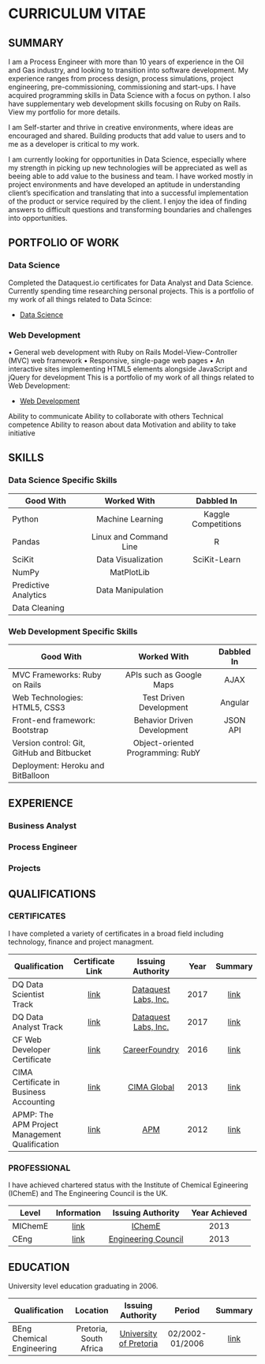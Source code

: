# CURRICULUM VITAE

## SUMMARY

I am a Process Engineer with more than 10 years of experience in the Oil and Gas industry, and looking to transition into software development. My experience ranges from process design, process simulations, project engineering, pre-commissioning, commissioning and start-ups. I have acquired programming skills in Data Science with a focus on python. I also have supplementary web development skills focusing on Ruby on Rails. View my portfolio for more details.

I am Self-starter and thrive in creative environments, where ideas are encouraged and shared. Building products that add value to users and to me as a developer is critical to my work.

I am currently looking for opportunities in Data Science, especially where my strength in picking up new technologies will be appreciated as well as beeing able to add value to the business and team. I have worked mostly in project environments and have developed an aptitude in understanding client’s specification and translating that into a successful implementation of the product or service required by the client. I enjoy the idea of finding answers to difficult questions and transforming boundaries and challenges into opportunities.

## PORTFOLIO OF WORK

### Data Science
Completed the Dataquest.io certificates for Data Analyst and Data Science. Currently spending time researching personal projects. This is a portfolio of my work of all things related to Data Scince:
* [Data Science](https://github.com/JasonMDev/portfolio-datascience)

### Web Development
• General web development with Ruby on Rails Model-View-Controller (MVC) web framework
• Responsive, single-page web pages 
• An interactive sites implementing HTML5 elements alongside JavaScript and jQuery for development 
This is a portfolio of my work of all things related to Web Development:
* [Web Development](https://github.com/JasonMDev/portfolio-web-development)



Ability to communicate
Ability to collaborate with others
Technical competence
Ability to reason about data
Motivation and ability to take initiative

## SKILLS

### Data Science Specific Skills
| Good With             | Worked With             | Dabbled In           |
| --------------------- | :---------------------: | :------------------: |
| Python                | Machine Learning        | Kaggle Competitions  |
| Pandas                | Linux and Command Line  | R                    |
| SciKit                | Data Visualization      | SciKit-Learn         |
| NumPy                 | MatPlotLib              |                      |
| Predictive Analytics  | Data Manipulation       |                      |
| Data Cleaning         |                         |                      |

### Web Development Specific Skills
| Good With                                  | Worked With                       | Dabbled In |
| ------------------------------------------ | :-------------------------------: | :--------: |
| MVC Frameworks: Ruby on Rails              | APIs such as Google Maps          | AJAX       |
| Web Technologies: HTML5, CSS3              | Test Driven Development           | Angular    |
| Front-end framework: Bootstrap             | Behavior Driven Development       | JSON API   |
| Version control: Git, GitHub and Bitbucket | Object-oriented Programming: RubY |            |
| Deployment: Heroku and BitBalloon          |                                   |            |

## EXPERIENCE
### Business Analyst

### Process Engineer

### Projects

## QUALIFICATIONS
### CERTIFICATES
I have completed a variety of certificates in a broad field including technology, finance and project managment. 

| Qualification | Certificate Link | Issuing Authority | Year | Summary |
| ------------- | :--------------: | :---------------: |:---: | :-----: |
| DQ Data Scientist Track  | [link](https://github.com/JasonMDev/curriculum-vitae/blob/master/certificates/DQ-Track-Data-Scientist.pdf)        | [Dataquest Labs, Inc.](https://www.dataquest.io/) | 2017 |  [link](https://github.com/JasonMDev/curriculum-vitae/blob/master/summaries/qualifications.md#dataquest-data-analyst-and-data-science-tracks) |
| DQ Data Analyst Track    | [link](https://github.com/JasonMDev/curriculum-vitae/blob/master/certificates/DQ-Track-Data-Analyst.pdf)         |  [Dataquest Labs, Inc.](https://www.dataquest.io/) | 2017 | [link](https://github.com/JasonMDev/curriculum-vitae/blob/master/summaries/qualifications.md#dataquest-data-analyst-and-data-science-tracks) |
| CF Web Developer Certificate    | [link](https://github.com/JasonMDev/curriculum-vitae/blob/master/certificates/CareerFoundry_Certificate_JASONMANS.pdf)         |  [CareerFoundry](https://careerfoundry.com/en/courses/become-a-web-developer) | 2016 | [link](https://github.com/JasonMDev/curriculum-vitae/blob/master/summaries/qualifications.md#careerfoundry-web-developer-certificate) |
| CIMA Certificate in Business Accounting   | [link](https://github.com/JasonMDev/curriculum-vitae/blob/master/certificates/JasonMansCIMABusinessCert.pdf)       |  [CIMA Global](https://www.cimaglobal.com/Qualifications/cert-ba/) | 2013 | [link](https://github.com/JasonMDev/curriculum-vitae/blob/master/summaries/qualifications.md#cima-certificate-in-business-accounting-ba-cert) |
| APMP: The APM Project Management Qualification    | [link](https://github.com/JasonMDev/curriculum-vitae/blob/master/certificates/APMPCert.pdf)        |  [APM](https://www.apm.org.uk/qualifications-and-training/project-management-qualification/) | 2012 | [link](https://github.com/JasonMDev/curriculum-vitae/blob/master/summaries/qualifications.md#apmp-the-apm-project-management-qualification) |

### PROFESSIONAL
I have achieved chartered status with the Institute of Chemical Egineering (IChemE) and The Engineering Council is the UK.

| Level | Information | Issuing Authority | Year Achieved |
| ------------- | :--------------: | :---------------: |:---: |
| MIChemE  | [link](http://www.icheme.org/membership/member.aspx)        | [IChemE](http://www.icheme.org/)  | 2013 |
| CEng  | [link](http://www.engc.org.uk/professional-registration/the-professional-titles/chartered-engineer/)        | [Engineering Council](http://www.engc.org.uk/)  | 2013 |

## EDUCATION
University level education graduating in 2006.

| Qualification | Location | Issuing Authority | Period | Summary |
| ------------- | :--------------: | :---------------: |:---: | :-----: |
| BEng Chemical Engineering  | Pretoria, South Africa| [University of Pretoria](http://www.up.ac.za/chemical-engineering) | 02/2002-01/2006 |  [link](https://github.com/JasonMDev/curriculum-vitae/blob/master/summaries/qualifications.md#beng-chemical-engineering) |

